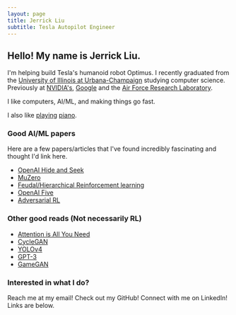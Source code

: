 ```yaml
---
layout: page
title: Jerrick Liu
subtitle: Tesla Autopilot Engineer
---
```


## Hello! My name is Jerrick Liu.

I'm helping build Tesla's humanoid robot Optimus. I recently graduated from the [University of Illinois at Urbana-Champaign](https://cs.illinois.edu/) studying computer science. Previously at [NVIDIA's](https://www.nvidia.com/en-us/), [Google](https://cloud.google.com/vertex-ai) and the [Air Force Research Laboratory](https://www.afrl.af.mil/).

I like computers, AI/ML, and making things go fast.

I also like [playing](assets/audio/AudioExport.m4a) [piano](assets/audio/AudioExport-2.m4a).

### Good AI/ML papers

Here are a few papers/articles that I've found incredibly fascinating and thought I'd link here.

- [OpenAI Hide and Seek](https://openai.com/blog/emergent-tool-use/)
- [MuZero](https://deepmind.com/blog/article/muzero-mastering-go-chess-shogi-and-atari-without-rules)
- [Feudal/Hierarchical Reinforcement learning](https://arxiv.org/abs/1703.01161)
- [OpenAI Five](https://openai.com/projects/five/)
- [Adversarial RL](https://openreview.net/pdf?id=HJgEMpVFwB)

### Other good reads (Not necessarily RL)

- [Attention is All You Need](https://arxiv.org/abs/1706.03762)
- [CycleGAN](https://junyanz.github.io/CycleGAN/)
- [YOLOv4](https://arxiv.org/abs/2004.10934)
- [GPT-3](https://arxiv.org/pdf/2005.14165.pdf)
- [GameGAN](https://arxiv.org/pdf/2005.12126.pdf)

### Interested in what I do?

Reach me at my email! Check out my GitHub! Connect with me on LinkedIn! Links are below.

